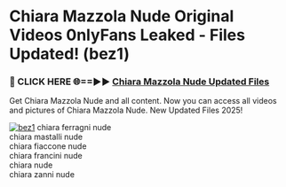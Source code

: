 # Chiara Mazzola Nude Original Videos 0nlyFans Leaked - Files Updated! (bez1)

<h3>🔴 CLICK HERE 🌐==►► <a href="https://tinyurl.com/4mcuefdz" rel="nofollow">Chiara Mazzola Nude Updated Files</a></h3>

Get Chiara Mazzola Nude and all content. Now you can access all videos and pictures of Chiara Mazzola Nude. New Updated Files 2025!

[![bez1](https://i.imgur.com/StAQSOY.gif)](https://tinyurl.com/4mcuefdz)
chiara ferragni nude<br>
chiara mastalli nude<br>
chiara fiaccone nude<br>
chiara francini nude<br>
chiara nude<br>
chiara zanni nude